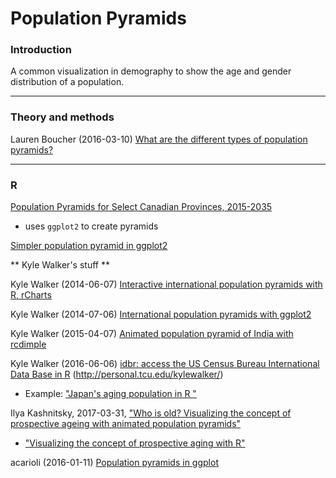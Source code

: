 # Population Pyramids

### Introduction

A common visualization in demography to show the age and gender distribution of a population.

---
### Theory and methods

Lauren Boucher (2016-03-10) [What are the different types of population pyramids?](https://www.populationeducation.org/content/what-are-different-types-population-pyramids)

---
### R

[Population Pyramids for Select Canadian Provinces, 2015-2035](https://github.com/atheriel/visualizations/tree/master/provincial-demography)

* uses `ggplot2` to create pyramids

[Simpler population pyramid in ggplot2](https://stackoverflow.com/questions/14680075/simpler-population-pyramid-in-ggplot2)



** Kyle Walker's stuff **

Kyle Walker (2014-06-07) [Interactive international population pyramids with R, rCharts](https://walkerke.github.io/2014/06/rcharts-pyramids/)

Kyle Walker (2014-07-06) [International population pyramids with ggplot2](https://rpubs.com/walkerke/pyramids_ggplot2)

Kyle Walker (2015-04-07) [Animated population pyramid of India with rcdimple](https://rpubs.com/walkerke/india_pyramid)

Kyle Walker (2016-06-06) [idbr: access the US Census Bureau International Data Base in R](http://www.arilamstein.com/blog/2016/06/06/idbr-access-us-census-bureau-international-data-base-r/?utm_source=recurpost) (http://personal.tcu.edu/kylewalker/)

* Example: ["Japan's aging population in R "](http://urbandemographics.blogspot.ca/2016/03/japans-aging-population-in-r.html)


Ilya Kashnitsky, 2017-03-31, ["Who is old? Visualizing the concept of prospective ageing with animated population pyramids"](https://ikashnitsky.github.io/2017/who-is-old/)

* ["Visualizing the concept of prospective aging with R"](http://urbandemographics.blogspot.ca/2017/05/visualizing-concept-of-prospective.html)

acarioli (2016-01-11) [Population pyramids in ggplot](https://aledemogr.wordpress.com/2016/01/11/population-pyramids-in-ggplot/)
